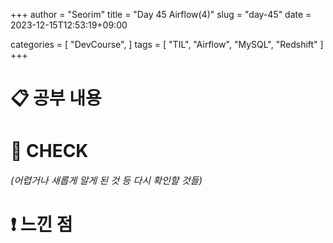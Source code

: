 +++
author = "Seorim"
title =  "Day 45 Airflow(4)"
slug = "day-45"
date = 2023-12-15T12:53:19+09:00

categories = [
    "DevCourse",
]
tags = [
    "TIL", "Airflow", "MySQL", "Redshift" 
]
+++

<style>
g1 { color: #79AC78 }
g2 { color: #B0D9B1 }
g3 { color: #D0E7D2 }
g4 { color: #618264 }
o1 { color: #F9B572 }
w1 { color: #FAF8ED }
</style>

# 📋 공부 내용

##

###

# 👀 CHECK

_<span style = "font-size:15px">(어렵거나 새롭게 알게 된 것 등 다시 확인할 것들)</span>_

# ❗ 느낀 점

